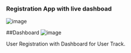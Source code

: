 ### Registration App with live dashboad
![image](https://user-images.githubusercontent.com/83485475/193998077-baaed78b-edb8-42e8-948c-2e3985a856ff.png)

##Dashboard
![image](https://user-images.githubusercontent.com/83485475/193998414-923088a0-b770-4a1f-9fde-3aa8ca3b456d.png)



User Registration with Dashboard for User Track.
